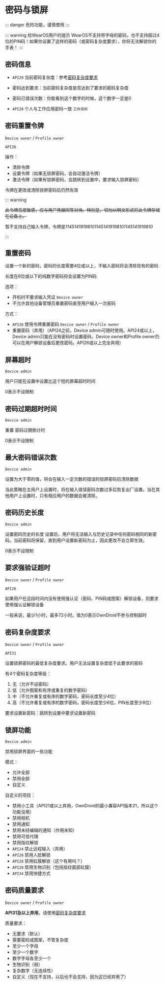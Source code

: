 # 密码与锁屏

::: danger
危险功能，谨慎使用
:::

::: warning 给WearOS用户的提示
WearOS不支持带字母的密码，也不支持超过4位的PIN码！如果你设置了这样的密码（或密码复杂度要求），你将无法解锁你的手表！
:::

## 密码信息

- `API29` 当前密码复杂度：参考[密码复杂度要求](#密码复杂度要求)

- 密码达到要求：当前密码复杂度是否达到了要求的密码复杂度

- 密码已错误次数：你能看到这个数字的时候，这个数字一定是0

- `API28` 个人与工作应用密码一致 `工作资料`

## 密码重置令牌

`Device owner` / `Profile owner`

`API26`

操作：

- 清除令牌
- 设置令牌（如果无锁屏密码，会自动激活令牌）
- 激活令牌（如果有锁屏密码，会跳转到设置中，要求输入锁屏密码）

令牌在更改或清除锁屏密码后仍然有效

::: warning

~~此令牌高度敏感，应与用户凭据同等对待。特别是，切勿以明文形式将此令牌存储在设备上。~~

暂不支持自己输入令牌，令牌是*114514191981011451419198101145141919810*

:::

## 重置密码

设置一个新的密码，密码的长度需要4位或以上，不输入密码将会清除现有的密码

长度在6位或以下的纯数字密码将会设置为PIN码

选项：

- 开机时不要求输入凭证 `Device owner`
- 不允许其他设备管理员重置密码直至用户输入一次密码

方式：

- `API26` 使用令牌重置密码 `Device owner` / `Profile owner`
- 重置密码（弃用）（API24之前，Device admin可随时使用。API24或以上，Device admin只能在没有密码时设置密码，Device owner和Profile owner仍可以在用户解锁设备后更改密码。API26或以上完全弃用）

## 屏幕超时

`Device admin`

用户只能在设置中设置比这个短的屏幕超时时间

0表示不设限制

## 密码过期超时时间

`Device admin`

重置 密码过期倒计时

0表示不设限制

## 最大密码错误次数

`Device admin`

设置为大于零的值，将会在输入一定次数的错误的锁屏密码后清除数据

当此策略在主用户上设置时，将在输入错误密码次数过多后恢复出厂设置。当在其他用户上设置时，只有相应用户的数据会被清除。

## 密码历史长度

`Device admin`

设置密码历史的长度
设置后，用户将无法输入与历史记录中任何密码相同的新密码。当前密码将保留，直到用户设置新密码为止，因此更改不会立即生效。

0表示不设限制

## 要求强验证超时

`Device owner` / `Profile owner`

`API26`

如果用户在这段时间内没有使用强认证（密码、PIN码或图案）解锁设备，则要求使用强认证解锁设备

一般来说，最少1小时，最多72小时。值为0表示OwnDroid不参与控制超时

## 密码复杂度要求

`Device owner` / `Profile owner`

`API31`

设置锁屏密码的最低复杂度要求。用户无法设置复杂度低于此要求的密码

有4个密码复杂度等级：

1. 无（允许不设密码）
2. 低（允许图案和有序或重复的数字密码）
3. 中（不允许重复或有序的数字密码，密码长度至少4位）
4. 高（不允许重复或有序的数字密码，密码长度至少6位，PIN长度至少8位）

要求设置新密码：跳转到设置中要求设置新密码

## 锁屏功能

`Device admin`

禁用锁屏界面的一些功能

模式：

- 允许全部
- 禁用全部
- 自定义

自定义的项目：

- 禁用小工具（API21或以上弃用，OwnDroid的最小兼容API版本21，所以这个功能没用）
- 禁用相机
- 禁用通知
- 禁用未经编辑的通知（作用未知）
- 禁用可信代理
- 禁用指纹解锁
- `API24` 禁止远程输入（弃用）
- `API28` 禁用人脸解锁
- `API28` 禁用虹膜解锁（这个有用吗？）
- `API28` 禁用生物识别（包括指纹面部虹膜）
- `API34` 禁用快捷方式

## 密码质量要求

`Device owner` / `Profile owner`

**API31及以上弃用**，请使用[密码复杂度要求](#密码复杂度要求)

质量要求：

- 无要求（默认）
- 需要密码或图案，不管复杂度
- 至少一个字母
- 至少一个数字
- 数字字母各至少一个
- 生物识别（弱）
- 复杂数字（无连续性）
- 自定义（现在不支持，以后也不会支持，因为这已经弃用了）

